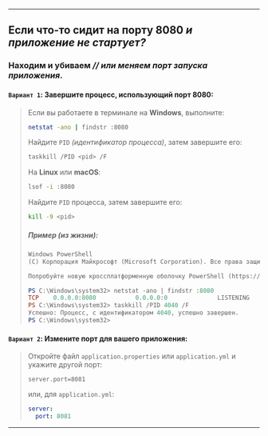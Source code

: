 
---

## Если что-то сидит на порту 8080 _и приложение не стартует?_
### Находим и убиваем _// или меняем порт запуска приложения_.

#### `Вариант 1`: Завершите процесс, использующий порт **8080**:

> Если вы работаете в терминале на **Windows**, выполните:
> ```bash
> netstat -ano | findstr :8080
> ```
> Найдите `PID` _(идентификатор процесса)_, затем завершите его:
> ```bash
> taskkill /PID <pid> /F
> ```
>
> На **Linux** или **macOS**:
> ```bash
> lsof -i :8080
> ```
> Найдите `PID` процесса, затем завершите его:
> ```bash
> kill -9 <pid>
> ```
> 
> ##### Пример (из жизни):
> ```powershell
> Windows PowerShell
> (C) Корпорация Майкрософт (Microsoft Corporation). Все права защищены.
>
> Попробуйте новую кроссплатформенную оболочку PowerShell (https://aka.ms/pscore6)
> 
> PS C:\Windows\system32> netstat -ano | findstr :8080
> TCP    0.0.0.0:8080           0.0.0.0:0              LISTENING       4040
> PS C:\Windows\system32> taskkill /PID 4040 /F
> Успешно: Процесс, с идентификатором 4040, успешно завершен.
> PS C:\Windows\system32>
> ```
>

#### `Вариант 2`: Измените **порт** для вашего приложения:

> Откройте файл `application.properties` или `application.yml` и укажите другой порт:
> ```properties
> server.port=8081
> ```
> или, для `application.yml`:
> ```yml
> server:
>   port: 8081
> ```
> 
 



---


